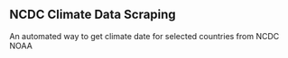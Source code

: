 ## NCDC Climate Data Scraping
An automated way to get climate date for selected countries from NCDC NOAA
